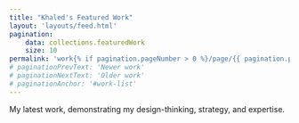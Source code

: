 ```yaml
---
title: "Khaled's Featured Work"
layout: 'layouts/feed.html'
pagination:
    data: collections.featuredWork
    size: 10
permalink: 'work{% if pagination.pageNumber > 0 %}/page/{{ pagination.pageNumber }}{% endif %}/index.html'
# paginationPrevText: 'Newer work'
# paginationNextText: 'Older work'
# paginationAnchor: '#work-list'
---
```


My latest work, demonstrating my design-thinking, strategy, and expertise.
